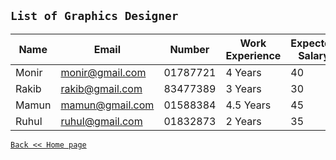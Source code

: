 
## `List of Graphics Designer`
|Name|Email|Number| Work Experience| Expected Salary|Hire|
|---|---|---|---|---|---|
|Monir|monir@gmail.com|01787721|4 Years|40|[Hire](http://127.0.0.1:8000/Hire_Rqst/)|
|Rakib|rakib@gmail.com|83477389|3 Years|30|[Hire](http://127.0.0.1:8000/Hire_Rqst/0/)|
|Mamun|mamun@gmail.com|01588384|4.5 Years|45|[Hire](http://127.0.0.1:8000/Hire_Rqst/)|
|Ruhul|ruhul@gmail.com|01832873|2 Years|35|[Hire](http://127.0.0.1:8000/Hire_Rqst/)|

[`Back << Home page`](http://127.0.0.1:8000/)
